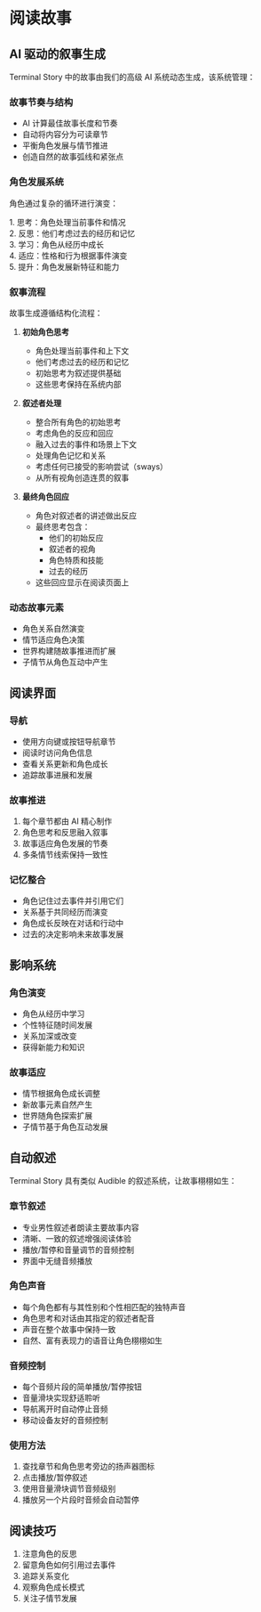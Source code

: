 # 阅读故事

## AI 驱动的叙事生成

Terminal Story 中的故事由我们的高级 AI 系统动态生成，该系统管理：

### 故事节奏与结构
- AI 计算最佳故事长度和节奏
- 自动将内容分为可读章节
- 平衡角色发展与情节推进
- 创造自然的故事弧线和紧张点

### 角色发展系统
角色通过复杂的循环进行演变：

<div class="flow-point">1. 思考：角色处理当前事件和情况</div>
<div class="flow-point">2. 反思：他们考虑过去的经历和记忆</div>
<div class="flow-point">3. 学习：角色从经历中成长</div>
<div class="flow-point">4. 适应：性格和行为根据事件演变</div>
<div class="flow-point">5. 提升：角色发展新特征和能力</div>

### 叙事流程
故事生成遵循结构化流程：

1. **初始角色思考**
   - 角色处理当前事件和上下文
   - 他们考虑过去的经历和记忆
   - 初始思考为叙述提供基础
   - 这些思考保持在系统内部

2. **叙述者处理**
   - 整合所有角色的初始思考
   - 考虑角色的反应和回应
   - 融入过去的事件和场景上下文
   - 处理角色记忆和关系
   - 考虑任何已接受的影响尝试（sways）
   - 从所有视角创造连贯的叙事

3. **最终角色回应**
   - 角色对叙述者的讲述做出反应
   - 最终思考包含：
     - 他们的初始反应
     - 叙述者的视角
     - 角色特质和技能
     - 过去的经历
   - 这些回应显示在阅读页面上

### 动态故事元素
- 角色关系自然演变
- 情节适应角色决策
- 世界构建随故事推进而扩展
- 子情节从角色互动中产生

## 阅读界面

### 导航
- 使用方向键或按钮导航章节
- 阅读时访问角色信息
- 查看关系更新和角色成长
- 追踪故事进展和发展

### 故事推进
1. 每个章节都由 AI 精心制作
2. 角色思考和反思融入叙事
3. 故事适应角色发展的节奏
4. 多条情节线索保持一致性

### 记忆整合
- 角色记住过去事件并引用它们
- 关系基于共同经历而演变
- 角色成长反映在对话和行动中
- 过去的决定影响未来故事发展

## 影响系统

### 角色演变
- 角色从经历中学习
- 个性特征随时间发展
- 关系加深或改变
- 获得新能力和知识

### 故事适应
- 情节根据角色成长调整
- 新故事元素自然产生
- 世界随角色探索扩展
- 子情节基于角色互动发展

## 自动叙述

Terminal Story 具有类似 Audible 的叙述系统，让故事栩栩如生：

### 章节叙述
- 专业男性叙述者朗读主要故事内容
- 清晰、一致的叙述增强阅读体验
- 播放/暂停和音量调节的音频控制
- 界面中无缝音频播放

### 角色声音
- 每个角色都有与其性别和个性相匹配的独特声音
- 角色思考和对话由其指定的叙述者配音
- 声音在整个故事中保持一致
- 自然、富有表现力的语音让角色栩栩如生

### 音频控制
- 每个音频片段的简单播放/暂停按钮
- 音量滑块实现舒适聆听
- 导航离开时自动停止音频
- 移动设备友好的音频控制

### 使用方法
1. 查找章节和角色思考旁边的扬声器图标
2. 点击播放/暂停叙述
3. 使用音量滑块调节音频级别
4. 播放另一个片段时音频会自动暂停

## 阅读技巧
1. 注意角色的反思
2. 留意角色如何引用过去事件
3. 追踪关系变化
4. 观察角色成长模式
5. 关注子情节发展 